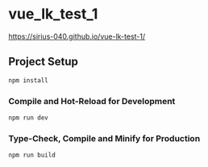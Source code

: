 # vue_lk_test_1

https://sirius-040.github.io/vue-lk-test-1/


## Project Setup

```sh
npm install
```

### Compile and Hot-Reload for Development

```sh
npm run dev
```

### Type-Check, Compile and Minify for Production

```sh
npm run build
```
